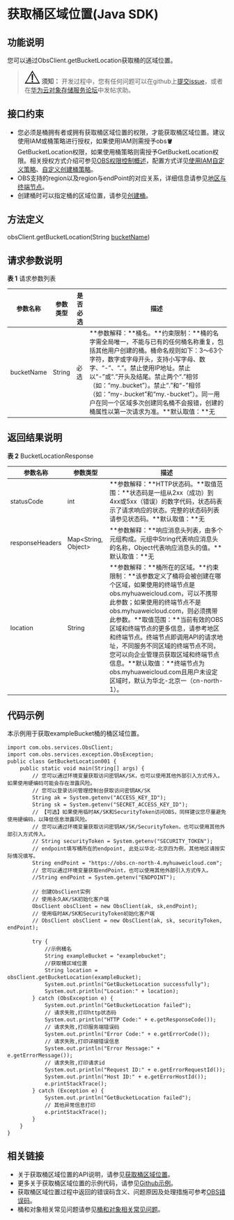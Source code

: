 # 获取桶区域位置\(Java SDK\)<a name="obs_21_0408"></a>

## 功能说明<a name="section15239399"></a>

您可以通过ObsClient.getBucketLocation获取桶的区域位置。

>![](public_sys-resources/icon-notice.gif) **须知：** 
>开发过程中，您有任何问题可以在github上[提交issue](https://github.com/huaweicloud/huaweicloud-sdk-java-obs/issues)，或者在[华为云对象存储服务论坛](https://bbs.huaweicloud.com/forum/forum-620-1.html)中发帖求助。

## 接口约束<a name="section6271204413167"></a>

-   您必须是桶拥有者或拥有获取桶区域位置的权限，才能获取桶区域位置。建议使用IAM或桶策略进行授权，如果使用IAM则需授予obs:bucket:GetBucketLocation权限，如果使用桶策略则需授予GetBucketLocation权限。相关授权方式介绍可参见[OBS权限控制概述](https://support.huaweicloud.com/perms-cfg-obs/obs_40_0001.html)，配置方式详见[使用IAM自定义策略](https://support.huaweicloud.com/usermanual-obs/obs_03_0121.html)、[自定义创建桶策略](https://support.huaweicloud.com/usermanual-obs/obs_03_0123.html)。
-   OBS支持的region以及region与endPoint的对应关系，详细信息请参见[地区与终端节点](https://developer.huaweicloud.com/endpoint?OBS)。
-   创建桶时可以指定桶的区域位置，请参见[创建桶](创建桶(Java-SDK).md)。

## 方法定义<a name="section54232412"></a>

obsClient.getBucketLocation\(String  [bucketName](#table15921725010)\)

## 请求参数说明<a name="section36559414"></a>

**表 1**  请求参数列表

|**参数名称**|**参数类型**|**是否必选**|**描述**|
|--|--|--|--|
|bucketName|String|必选|**参数解释：**桶名。**约束限制：**桶的名字需全局唯一，不能与已有的任何桶名称重复，包括其他用户创建的桶。桶命名规则如下：3～63个字符，数字或字母开头，支持小写字母、数字、“-”、“.”。禁止使用IP地址。禁止以“-”或“.”开头及结尾。禁止两个“.”相邻（如：“my..bucket”）。禁止“.”和“-”相邻（如：“my-.bucket”和“my.-bucket”）。同一用户在同一个区域多次创建同名桶不会报错，创建的桶属性以第一次请求为准。**默认取值：**无|


## 返回结果说明<a name="section46751668"></a>

**表 2**  BucketLocationResponse

|**参数名称**|**参数类型**|**描述**|
|--|--|--|
|statusCode|int|**参数解释：**HTTP状态码。**取值范围：**状态码是一组从2xx（成功）到4xx或5xx（错误）的数字代码，状态码表示了请求响应的状态。完整的状态码列表请参见状态码。**默认取值：**无|
|responseHeaders|Map<String, Object>|**参数解释：**响应消息头列表，由多个元组构成。元组中String代表响应消息头的名称，Object代表响应消息头的值。**默认取值：**无|
|location|String|**参数解释：**桶所在的区域。**约束限制：**该参数定义了桶将会被创建在哪个区域，如果使用的终端节点是obs.myhuaweicloud.com，可以不携带此参数；如果使用的终端节点不是obs.myhuaweicloud.com，则必须携带此参数。**取值范围：**当前有效的OBS区域和终端节点的更多信息，请参考地区和终端节点。终端节点即调用API的请求地址，不同服务不同区域的终端节点不同，您可以向企业管理员获取区域和终端节点信息。**默认取值：**终端节点为obs.myhuaweicloud.com且用户未设定区域时，默认为华北-北京一（cn-north-1）。|


## 代码示例<a name="section012621963813"></a>

本示例用于获取exampleBucket桶的桶区域位置。

```
import com.obs.services.ObsClient;
import com.obs.services.exception.ObsException;
public class GetBucketLocation001 {
    public static void main(String[] args) {
        // 您可以通过环境变量获取访问密钥AK/SK，也可以使用其他外部引入方式传入。如果使用硬编码可能会存在泄露风险。
        // 您可以登录访问管理控制台获取访问密钥AK/SK
        String ak = System.getenv("ACCESS_KEY_ID");
        String sk = System.getenv("SECRET_ACCESS_KEY_ID");
        // 【可选】如果使用临时AK/SK和SecurityToken访问OBS，同样建议您尽量避免使用硬编码，以降低信息泄露风险。
        // 您可以通过环境变量获取访问密钥AK/SK/SecurityToken，也可以使用其他外部引入方式传入。
        // String securityToken = System.getenv("SECURITY_TOKEN");
        // endpoint填写桶所在的endpoint, 此处以华北-北京四为例，其他地区请按实际情况填写。
        String endPoint = "https://obs.cn-north-4.myhuaweicloud.com";
        // 您可以通过环境变量获取endPoint，也可以使用其他外部引入方式传入。
        //String endPoint = System.getenv("ENDPOINT");
        
        // 创建ObsClient实例
        // 使用永久AK/SK初始化客户端
        ObsClient obsClient = new ObsClient(ak, sk,endPoint);
        // 使用临时AK/SK和SecurityToken初始化客户端
        // ObsClient obsClient = new ObsClient(ak, sk, securityToken, endPoint);

        try {
            //示例桶名
            String exampleBucket = "examplebucket";
            //获取桶区域位置
            String location = obsClient.getBucketLocation(exampleBucket);
            System.out.println("GetBucketLocation successfully");
            System.out.println("Location:" + location);
        } catch (ObsException e) {
            System.out.println("GetBucketLocation failed");
            // 请求失败,打印http状态码
            System.out.println("HTTP Code:" + e.getResponseCode());
            // 请求失败,打印服务端错误码
            System.out.println("Error Code:" + e.getErrorCode());
            // 请求失败,打印详细错误信息
            System.out.println("Error Message:" + e.getErrorMessage());
            // 请求失败,打印请求id
            System.out.println("Request ID:" + e.getErrorRequestId());
            System.out.println("Host ID:" + e.getErrorHostId());
            e.printStackTrace();
        } catch (Exception e) {
            System.out.println("GetBucketLocation failed");
            // 其他异常信息打印
            e.printStackTrace();
        }
    }
}
```

## 相关链接<a name="section143419113184"></a>

-   关于获取桶区域位置的API说明，请参见[获取桶区域位置](https://support.huaweicloud.com/api-obs/obs_04_0024.html)。
-   更多关于获取桶区域位置的示例代码，请参见[Github示例](https://github.com/huaweicloud/huaweicloud-sdk-java-obs/blob/master/app/src/test/java/samples_java/BucketOperationsSample.java)。
-   获取桶区域位置过程中返回的错误码含义、问题原因及处理措施可参考[OBS错误码](https://support.huaweicloud.com/api-obs/obs_04_0115.html#section1)。
-   桶和对象相关常见问题请参见[桶和对象相关常见问题](https://support.huaweicloud.com/obs_faq/obs_faq_1200.html)。

